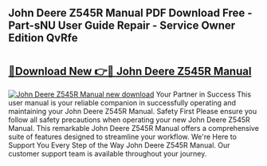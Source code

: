 ## John Deere Z545R Manual PDF Download Free - Part-sNU User Guide Repair - Service Owner Edition QvRfe

# <h2><a href="http://bc94997.oget.top/?id=John+Deere+Z545R+Manual">🔗Download New 👉🔴 John Deere Z545R Manual</a></h2>

[![John Deere Z545R Manual new download](https://i.imgur.com/5g1atiW.png)](http://bc94997.oget.top/?id=John+Deere+Z545R+Manual)
Your Partner in Success This user manual is your reliable companion in successfully operating and maintaining your John Deere Z545R Manual. Safety First Please ensure you follow all safety precautions when operating your new John Deere Z545R Manual. This remarkable John Deere Z545R Manual offers a comprehensive suite of features designed to streamline your workflow. We're Here to Support You Every Step of the Way John Deere Z545R Manual. Our customer support team is available throughout your journey.
